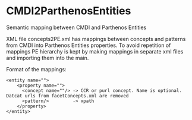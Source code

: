 # CMDI2ParthenosEntities
Semantic mapping between CMDI and Parthenos Entities

XML file concepts2PE.xml has mappings between concepts and patterns from CMDI into Parthenos Entities properties.
To avoid repetition of mappings PE hierarchy is kept by making mappings in separate xml files and importing them into the main.

Format of the mappings:

	<entity name="">
		<property name="">
		  <concept name=""/> -> CCR or purl concept. Name is optional. Datcat urls from facetConcepts.xml are removed 
		  <pattern/>         -> xpath
		</property>
	</entity>
